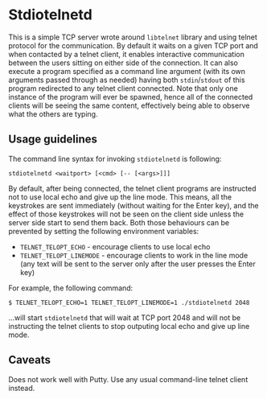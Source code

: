 # Stdiotelnetd

This is a simple TCP server wrote around `libtelnet` library and using telnet
protocol for the communication. By default it waits on a given TCP port and when
contacted by a telnet client, it enables interactive communication between
the users sitting on either side of the connection. It can also execute a
program specified as a command line argument (with its own arguments passed
through as needed) having both `stdin`/`stdout` of this program redirected to
any telnet client connected. Note that only one instance of the program will
ever be spawned, hence all of the connected clients will be seeing the same
content, effectively being able to observe what the others are typing.

## Usage guidelines

The command line syntax for invoking `stdiotelnetd` is following:

```
stdiotelnetd <waitport> [<cmd> [-- [<args>]]]
```

By default, after being connected, the telnet client programs are instructed
not to use local echo and give up the line mode. This means, all the keystrokes
are sent immediately (without waiting for the Enter key), and the effect of
those keystrokes will not be seen on the client side unless the server side
start to send them back. Both those behaviours can be prevented by setting the
following environment variables:

- `TELNET_TELOPT_ECHO` - encourage clients to use local echo
- `TELNET_TELOPT_LINEMODE` - encourage clients to work in the line mode (any
text will be sent to the server only after the user presses the Enter key)

For example, the following command:

```
$ TELNET_TELOPT_ECHO=1 TELNET_TELOPT_LINEMODE=1 ./stdiotelnetd 2048
```

...will start `stdiotelnetd` that will wait at TCP port 2048 and will not be
instructing the telnet clients to stop outputing local echo and give up line
mode.

## Caveats

Does not work well with Putty. Use any usual command-line telnet client instead.
